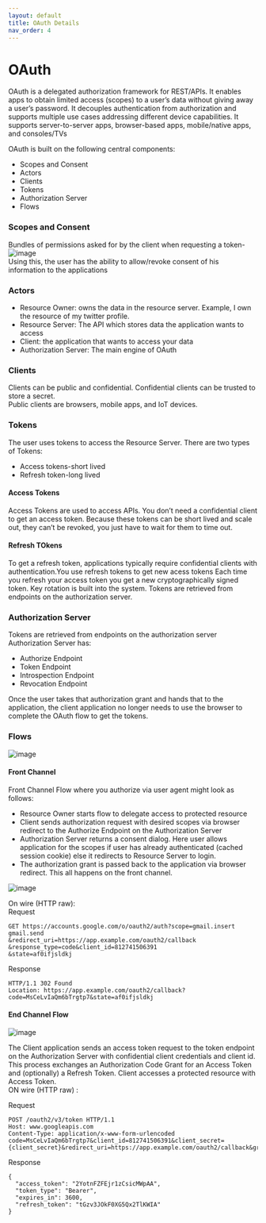 ```yaml
---
layout: default
title: OAuth Details
nav_order: 4
---
```


OAuth
===
OAuth is a delegated authorization framework for REST/APIs. It enables apps to obtain limited access (scopes) to a user’s data without giving away a user’s password. It decouples authentication from authorization and supports multiple use cases addressing different device capabilities. It supports server-to-server apps, browser-based apps, mobile/native apps, and consoles/TVs  

OAuth is built on the following central components:

* Scopes and Consent
* Actors
* Clients
* Tokens
* Authorization Server
* Flows

### Scopes and Consent
Bundles of permissions asked for by the client when requesting a token-  
![image](https://user-images.githubusercontent.com/83104921/115947107-21691b80-a4e3-11eb-95a0-83e5efcbba25.png)  
Using this, the user has the ability to allow/revoke consent of his information to the applications 

### Actors
* Resource Owner: owns the data in the resource server. Example, I own the resource of my twitter profile.
* Resource Server: The API which stores data the application wants to access
* Client: the application that wants to access your data
* Authorization Server: The main engine of OAuth

### Clients
Clients can be public and confidential. 
Confidential clients can be trusted to store a secret.   
Public clients are browsers, mobile apps, and IoT devices.

### Tokens
The user uses tokens to access the Resource Server.
There are two types of Tokens:
* Access tokens-short lived
* Refresh token-long lived

#### Access Tokens
 Access Tokens are used to access APIs. You don’t need a confidential client to get an access token. Because these tokens can be short lived and scale out, they can’t be revoked, you just have to wait for them to time out.
 
#### Refresh TOkens
 To get a refresh token, applications typically require confidential clients with authentication.You use refresh tokens to get new acess tokens  Each time you refresh your access token you get a new cryptographically signed token. Key rotation is built into the system.
Tokens are retrieved from endpoints on the authorization server.

### Authorization Server
Tokens are retrieved from endpoints on the authorization server
Authorization Server has:
* Authorize Endpoint
* Token Endpoint
* Introspection Endpoint
* Revocation Endpoint

Once the user takes that authorization grant and hands that to the application, the client application no longer needs to use the browser to complete the OAuth flow to get the tokens.

### Flows
![image](https://user-images.githubusercontent.com/83104921/115947573-2f6c6b80-a4e6-11eb-9dd1-0114f3077f67.png)

#### Front Channel
Front Channel Flow where you authorize via user agent might look as follows:

* Resource Owner starts flow to delegate access to protected resource
* Client sends authorization request with desired scopes via browser redirect to the Authorize Endpoint on the Authorization Server
* Authorization Server returns a consent dialog. Here user allows application for the scopes if user has already authenticated (cached session cookie) else it redirects to Resource Server to login.
* The authorization grant is passed back to the application via browser redirect. This all happens on the front channel.

![image](https://user-images.githubusercontent.com/83104921/115947537-ec11fd00-a4e5-11eb-8c5f-e2363619ee2e.png)

On wire (HTTP raw):    
Request	
```    
GET https://accounts.google.com/o/oauth2/auth?scope=gmail.insert gmail.send   
&redirect_uri=https://app.example.com/oauth2/callback    
&response_type=code&client_id=812741506391    
&state=af0ifjsldkj   
```

Response	
```   
HTTP/1.1 302 Found      
Location: https://app.example.com/oauth2/callback?    
code=MsCeLvIaQm6bTrgtp7&state=af0ifjsldkj 
```

#### End Channel Flow

![image](https://user-images.githubusercontent.com/83104921/115947724-2d56dc80-a4e7-11eb-961b-f7a436ac3376.png)

The Client application sends an access token request to the token endpoint on the Authorization Server with confidential client credentials and client id. This process exchanges an Authorization Code Grant for an Access Token and (optionally) a Refresh Token. Client accesses a protected resource with Access Token.   
ON wire (HTTP raw)  :
   
Request	  
``` 
POST /oauth2/v3/token HTTP/1.1    
Host: www.googleapis.com     
Content-Type: application/x-www-form-urlencoded    
code=MsCeLvIaQm6bTrgtp7&client_id=812741506391&client_secret={client_secret}&redirect_uri=https://app.example.com/oauth2/callback&grant_type=authorization_code     
```


Response
```	   
{
  "access_token": "2YotnFZFEjr1zCsicMWpAA",
  "token_type": "Bearer",
  "expires_in": 3600,
  "refresh_token": "tGzv3JOkF0XG5Qx2TlKWIA"
}
```
